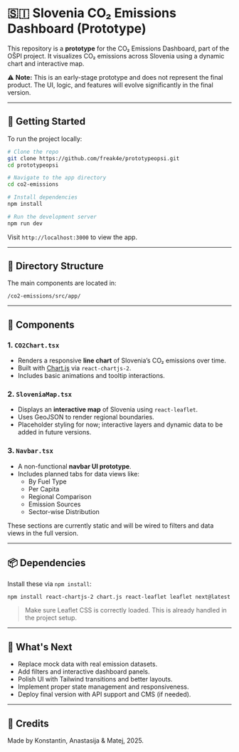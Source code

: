 # 🇸🇮 Slovenia CO₂ Emissions Dashboard (Prototype)

This repository is a **prototype** for the CO₂ Emissions Dashboard, part of the OŠPI project. It visualizes CO₂ emissions across Slovenia using a dynamic chart and interactive map.

⚠️ **Note:** This is an early-stage prototype and does not represent the final product. The UI, logic, and features will evolve significantly in the final version.

---

## 🏁 Getting Started

To run the project locally:

```bash
# Clone the repo
git clone https://github.com/freak4e/prototypeopsi.git
cd prototypeopsi

# Navigate to the app directory
cd co2-emissions

# Install dependencies
npm install

# Run the development server
npm run dev
```

Visit `http://localhost:3000` to view the app.

---

## 📁 Directory Structure

The main components are located in:

```
/co2-emissions/src/app/
```

---

## 🧩 Components

### 1. `CO2Chart.tsx`
- Renders a responsive **line chart** of Slovenia’s CO₂ emissions over time.
- Built with [Chart.js](https://www.chartjs.org/) via `react-chartjs-2`.
- Includes basic animations and tooltip interactions.

### 2. `SloveniaMap.tsx`
- Displays an **interactive map** of Slovenia using `react-leaflet`.
- Uses GeoJSON to render regional boundaries.
- Placeholder styling for now; interactive layers and dynamic data to be added in future versions.

### 3. `Navbar.tsx`
- A non-functional **navbar UI prototype**.
- Includes planned tabs for data views like:
  - By Fuel Type
  - Per Capita
  - Regional Comparison
  - Emission Sources
  - Sector-wise Distribution

These sections are currently static and will be wired to filters and data views in the full version.

---

## 📦 Dependencies

Install these via `npm install`:

```bash
npm install react-chartjs-2 chart.js react-leaflet leaflet next@latest
```

> Make sure Leaflet CSS is correctly loaded. This is already handled in the project setup.

---

## 🚧 What's Next

- Replace mock data with real emission datasets.
- Add filters and interactive dashboard panels.
- Polish UI with Tailwind transitions and better layouts.
- Implement proper state management and responsiveness.
- Deploy final version with API support and CMS (if needed).

---

## 👥 Credits

Made by Konstantin, Anastasija & Matej, 2025.
